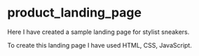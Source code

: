 # product_landing_page
Here I have created a sample landing page for stylist sneakers. 

To create this landing page I have used HTML, CSS, JavaScript.
